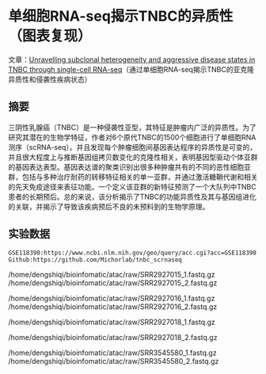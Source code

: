 # 单细胞RNA-seq揭示TNBC的异质性（图表复现）

文章：[Unravelling subclonal heterogeneity and aggressive disease states in TNBC through single-cell RNA-seq](https://www.nature.com/articles/s41467-018-06052-0)（通过单细胞RNA-seq揭示TNBC的亚克隆异质性和侵袭性疾病状态）

## 摘要

三阴性乳腺癌（TNBC）是一种侵袭性亚型，其特征是肿瘤内广泛的异质性。为了研究其潜在的生物学特征，作者对6个原代TNBC的1500个细胞进行了单细胞RNA测序（scRNA-seq）。并且发现每个肿瘤细胞间基因表达程序的异质性是可变的，并且很大程度上与推断基因组拷贝数变化的克隆性相关，表明基因型驱动个体亚群的基因表达表型。基因表达谱的聚类识别出很多种肿瘤共有的不同的恶性细胞亚群，包括与多种治疗耐药的转移特征相关的单一亚群，并通过激活糖鞘代谢和相关的先天免疫途径来表征功能。一个定义该亚群的新特征预测了一个大队列中TNBC患者的长期预后。总的来说，该分析揭示了TNBC的功能异质性及其与基因组进化的关联，并揭示了导致该疾病预后不良的未预料到的生物学原理。

## 实验数据

```
GSE118390:https://www.ncbi.nlm.nih.gov/geo/query/acc.cgi?acc=GSE118390
Github:https://github.com/Michorlab/tnbc_scrnaseq
```



















/home/dengshiqi/bioinfomatic/atac/raw/SRR2927015_1.fastq.gz /home/dengshiqi/bioinfomatic/atac/raw/SRR2927015_2.fastq.gz

/home/dengshiqi/bioinfomatic/atac/raw/SRR2927016_1.fastq.gz /home/dengshiqi/bioinfomatic/atac/raw/SRR2927016_2.fastq.gz

/home/dengshiqi/bioinfomatic/atac/raw/SRR2927018_1.fastq.gz

/home/dengshiqi/bioinfomatic/atac/raw/SRR2927018_2.fastq.gz

/home/dengshiqi/bioinfomatic/atac/raw/SRR3545580_1.fastq.gz /home/dengshiqi/bioinfomatic/atac/raw/SRR3545580_2.fastq.gz

























